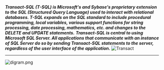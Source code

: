  **_Transact-SQL (T-SQL) is Microsoft's and Sybase's proprietary extension to the SQL (Structured Query Language) used to interact with relational databases. T-SQL expands on the SQL standard to include procedural programming, local variables, various support functions for string processing, date processing, mathematics, etc. and changes to the DELETE and UPDATE statements._**
 **_Transact-SQL is central to using Microsoft SQL Server. All applications that communicate with an instance of SQL Server do so by sending Transact-SQL statements to the server, regardless of the user interface of the application._**
![Transact](https://www.anzanigroup.com/img/3204_3204_mssql-(1)-en-us-en-US.png)
<br/>
<hr>

<p ><img src="/suren-vanyan/Transact-SQL/blob/master/digram.png?raw=true" alt="digram.png">
</p>
